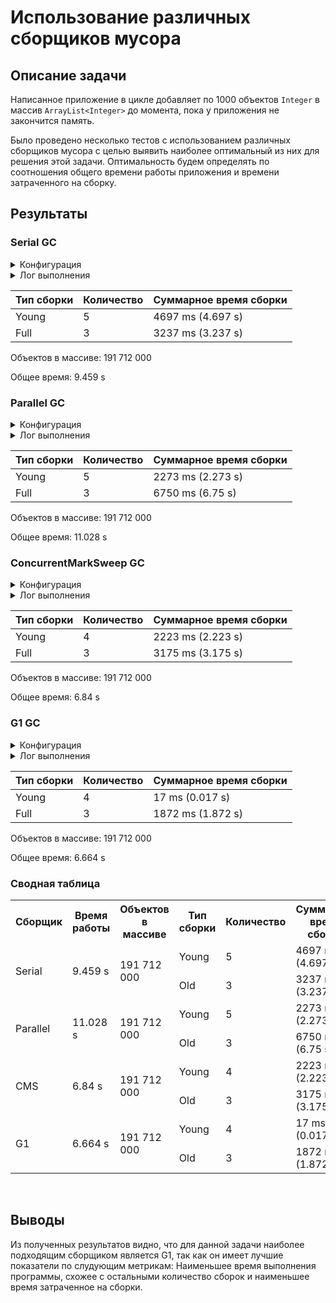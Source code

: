 # Использование различных сборщиков мусора

## Описание задачи

Написанное приложение в цикле добавляет по 1000 объектов ```Integer``` в массив ```ArrayList<Integer>``` до момента, 
пока у приложения не закончится память.

Было проведено несколько тестов с использованием различных сборщиков мусора с целью выявить наиболее оптимальный из 
них для решения этой задачи. Оптимальность будем определять по соотношения общего времени работы приложения и 
времени затраченного на сборку.

## Результаты
### Serial GC
<details>
  <summary>Конфигурация</summary>
  
```
-Xms2048m
-Xmx2048m
-XX:+UseSerialGC
-Xlog:gc=debug:file=./hw03-gc/logs/gc-%p.log:tags,uptime,time,level
```

</details>
<details>
  <summary>Лог выполнения</summary>

```
[2020-02-07T08:09:25.679-0300][0.050s][info][gc] Using Serial
[2020-02-07T08:09:31.794-0300][6.166s][info][gc] GC(0) Pause Young (Allocation Failure) 482M->146M(1979M) 260.451ms
[2020-02-07T08:09:32.514-0300][6.885s][info][gc] GC(1) Pause Young (Allocation Failure) 379M->363M(1979M) 613.243ms
[2020-02-07T08:09:33.786-0300][8.157s][info][gc] GC(2) Pause Young (Allocation Failure) 699M->688M(1979M) 1124.272ms
[2020-02-07T08:09:36.495-0300][10.866s][info][gc] GC(3) Pause Young (Allocation Failure) 1181M->1175M(1979M) 2523.893ms
[2020-02-07T08:09:37.336-0300][11.707s][info][gc] GC(4) Pause Full (Allocation Failure) 1175M->489M(1979M) 840.756ms
[2020-02-07T08:09:37.960-0300][12.331s][info][gc] GC(5) Pause Young (Allocation Failure) 1229M->1220M(1979M) 175.627ms
[2020-02-07T08:09:39.153-0300][13.524s][info][gc] GC(6) Pause Full (Allocation Failure) 1220M->733M(1979M) 1191.756ms
[2020-02-07T08:09:40.358-0300][14.729s][info][gc] GC(7) Pause Full (Allocation Failure) 733M->733M(1979M) 1204.684ms
```

</details>

| Тип сборки | Количество | Суммарное время сборки |
| ---------- | ---------- | ---------------------- |
| Young      | 5          | 4697 ms (4.697 s)      |
| Full       | 3          | 3237 ms (3.237 s)      |

Объектов в массиве: 191 712 000

Общее время: 9.459 s

### Parallel GC
<details>
  <summary>Конфигурация</summary>
  
```
-Xms2048m
-Xmx2048m
-XX:+UseParallelGC
-Xlog:gc=debug:file=./hw03-gc/logs/gc-%p.log:tags,uptime,time,level
```

</details>
<details>
  <summary>Лог выполнения</summary>

```
[2020-02-07T08:12:15.272-0300][0.046s][info][gc] Using Parallel
[2020-02-07T08:12:21.234-0300][6.007s][info][gc] GC(0) Pause Young (Allocation Failure) 479M->146M(1963M) 307.252ms
[2020-02-07T08:12:22.948-0300][7.722s][info][gc] GC(1) Pause Young (Allocation Failure) 1191M->959M(1963M) 897.302ms
[2020-02-07T08:12:23.875-0300][8.648s][info][gc] GC(2) Pause Young (Allocation Failure) 959M->959M(1963M) 926.457ms
[2020-02-07T08:12:25.567-0300][10.340s][debug][gc] GC(3) Shrinking ParOldGen from 1398272K by 73216K to 1325056K
[2020-02-07T08:12:25.567-0300][10.340s][info ][gc] GC(3) Pause Full (Allocation Failure) 959M->489M(1891M) 1691.630ms
[2020-02-07T08:12:26.332-0300][11.105s][debug][gc] Expanding ParOldGen from 1325056K by 73216K to 1398272K
[2020-02-07T08:12:26.471-0300][11.244s][info ][gc] GC(4) Pause Young (Allocation Failure) 1236M->1220M(1963M) 139.166ms
[2020-02-07T08:12:29.045-0300][13.818s][info ][gc] GC(5) Pause Full (Ergonomics) 1220M->733M(1963M) 2573.511ms
[2020-02-07T08:12:29.048-0300][13.821s][info ][gc] GC(6) Pause Young (Allocation Failure) 733M->733M(1963M) 2.530ms
[2020-02-07T08:12:31.532-0300][16.305s][info ][gc] GC(7) Pause Full (Allocation Failure) 733M->733M(2045M) 2484.312ms
```

</details>

| Тип сборки | Количество | Суммарное время сборки |
| ---------- | ---------- | ---------------------- |
| Young      | 5          | 2273 ms (2.273 s)      |
| Full       | 3          | 6750 ms (6.75 s)       |

Объектов в массиве: 191 712 000

Общее время: 11.028 s


### ConcurrentMarkSweep GC
<details>
  <summary>Конфигурация</summary>
  
```
-Xms2048m
-Xmx2048m
-XX:+UseConcMarkSweepGC
-Xlog:gc=debug:file=./hw03-gc/logs/gc-%p.log:tags,uptime,time,level
```

</details>
<details>
  <summary>Лог выполнения</summary>

```
[2020-02-07T08:14:16.979-0300][0.042s][debug][gc] ConcGCThreads: 0
[2020-02-07T08:14:16.979-0300][0.042s][debug][gc] ParallelGCThreads: 4
[2020-02-07T08:14:16.980-0300][0.042s][info ][gc] Using Concurrent Mark Sweep
[2020-02-07T08:14:22.582-0300][5.644s][info ][gc] GC(0) Pause Young (Allocation Failure) 217M->66M(2014M) 167.108ms
[2020-02-07T08:14:23.106-0300][6.169s][info ][gc] GC(1) Pause Young (Allocation Failure) 319M->212M(2014M) 413.238ms
[2020-02-07T08:14:25.374-0300][8.436s][info ][gc] GC(2) Pause Young (Allocation Failure) 1243M->1023M(2014M) 1551.581ms
[2020-02-07T08:14:26.168-0300][9.231s][info ][gc] GC(3) Pause Full (Allocation Failure) 1023M->489M(2014M) 794.115ms
[2020-02-07T08:14:26.633-0300][9.695s][info ][gc] GC(4) Pause Young (Allocation Failure) 1224M->1221M(2014M) 90.474ms
[2020-02-07T08:14:27.828-0300][10.890s][info ][gc] GC(5) Pause Full (Allocation Failure) 1221M->733M(2014M) 1194.934ms
[2020-02-07T08:14:29.016-0300][12.079s][info ][gc] GC(6) Pause Full (Allocation Failure) 733M->733M(2014M) 1186.350ms
```

</details>

| Тип сборки | Количество | Суммарное время сборки |
| ---------- | ---------- | ---------------------- |
| Young      | 4          | 2223 ms (2.223 s)      |
| Full       | 3          | 3175 ms (3.175 s)      |

Объектов в массиве: 191 712 000

Общее время: 6.84 s


### G1 GC
<details>
  <summary>Конфигурация</summary>
  
```
-Xms2048m
-Xmx2048m
-XX:+UseG1GC
-Xlog:gc=debug:file=./hw03-gc/logs/gc-%p.log:tags,uptime,time,level
```

</details>
<details>
  <summary>Лог выполнения</summary>

```
[2020-02-07T08:16:33.509-0300][0.029s][debug][gc] ConcGCThreads: 1 offset 8
[2020-02-07T08:16:33.509-0300][0.030s][debug][gc] ParallelGCThreads: 4
[2020-02-07T08:16:33.509-0300][0.030s][debug][gc] Initialize mark stack with 4096 chunks, maximum 16384
[2020-02-07T08:16:33.540-0300][0.061s][info ][gc] Using G1
[2020-02-07T08:16:33.575-0300][0.096s][info ][gc] Periodic GC disabled
[2020-02-07T08:16:39.979-0300][6.499s][info ][gc] GC(0) Pause Young (Concurrent Start) (G1 Humongous Allocation) 664M->658M(2048M) 8.393ms
[2020-02-07T08:16:39.979-0300][6.500s][info ][gc] GC(1) Concurrent Cycle
[2020-02-07T08:16:41.200-0300][7.720s][debug][gc] GC(1) Reclaimed 439 empty regions
[2020-02-07T08:16:41.200-0300][7.720s][info ][gc] GC(1) Pause Remark 1473M->1034M(2048M) 0.926ms
[2020-02-07T08:16:41.941-0300][8.461s][info ][gc] GC(2) Pause Young (Normal) (G1 Humongous Allocation) 1034M->1033M(2048M) 7.536ms
[2020-02-07T08:16:41.977-0300][8.498s][debug][gc] GC(3) Clear Next Bitmap 36.781ms
[2020-02-07T08:16:42.420-0300][8.940s][info ][gc] GC(3) Pause Full (G1 Humongous Allocation) 1033M->490M(2048M) 479.256ms
[2020-02-07T08:16:42.420-0300][8.941s][info ][gc] GC(1) Concurrent Cycle 2441.044ms
[2020-02-07T08:16:44.023-0300][10.543s][info ][gc] GC(4) Pause Young (Concurrent Start) (G1 Humongous Allocation) 1222M->1222M(2048M) 1.491ms
[2020-02-07T08:16:44.024-0300][10.545s][info ][gc] GC(5) Concurrent Cycle
[2020-02-07T08:16:44.026-0300][10.546s][info ][gc] GC(6) Pause Young (Normal) (G1 Humongous Allocation) 1222M->1222M(2048M) 0.744ms
[2020-02-07T08:16:44.039-0300][10.559s][debug][gc] GC(7) Clear Next Bitmap 13.554ms
[2020-02-07T08:16:44.631-0300][11.151s][info ][gc] GC(7) Pause Full (G1 Humongous Allocation) 1222M->734M(2048M) 604.989ms
[2020-02-07T08:16:45.417-0300][11.937s][info ][gc] GC(8) Pause Full (G1 Humongous Allocation) 734M->734M(2048M) 785.741ms
[2020-02-07T08:16:45.417-0300][11.937s][info ][gc] GC(5) Concurrent Cycle 1392.837ms
```

</details>

| Тип сборки | Количество | Суммарное время сборки |
| ---------- | ---------- | ---------------------- |
| Young      | 4          | 17 ms (0.017 s)        |
| Full       | 3          | 1872 ms (1.872 s)      |

Объектов в массиве: 191 712 000

Общее время: 6.664 s

### Сводная таблица
<table>
    <tr>
        <th>Сборщик</th>
        <th>Время работы</th>
        <th>Объектов в массиве</th>
        <th>Тип сборки</th>
        <th>Количество</th>
        <th>Суммарное время сборки</th>
    </tr>
    <tr>
        <td rowspan=2>Serial</td>
        <td rowspan=2>9.459 s</td>
        <td rowspan=2>191 712 000</td>
        <td>Young</td>
        <td>5</td>
        <td>4697 ms (4.697 s)</td>
    </tr>
    <tr>
        <td>Old</td>
        <td>3</td>
        <td>3237 ms (3.237 s)</td>
    </tr>
    <tr>
        <td rowspan=2>Parallel</td>
        <td rowspan=2>11.028 s</td>
        <td rowspan=2>191 712 000</td>
        <td>Young</td>
        <td>5</td>
        <td>2273 ms (2.273 s)</td>
    </tr>
    <tr>
        <td>Old</td>
        <td>3</td>
        <td>6750 ms (6.75 s)</td>
    </tr>
    <tr>
        <td rowspan=2>CMS</td>
        <td rowspan=2>6.84 s</td>
        <td rowspan=2>191 712 000</td>
        <td>Young</td>
        <td>4</td>
        <td>2223 ms (2.223 s)</td>
    </tr>
    <tr>
        <td>Old</td>
        <td>3</td>
        <td>3175 ms (3.175 s)</td>
    </tr>
    <tr>
        <td rowspan=2>G1</td>
        <td rowspan=2>6.664 s</td>
        <td rowspan=2>191 712 000</td>
        <td>Young</td>
        <td>4</td>
        <td>17 ms (0.017 s)</td>
    </tr>
    <tr>
        <td>Old</td>
        <td>3</td>
        <td>1872 ms (1.872 s)</td>
    </tr>
</table>​

## Выводы
Из полученных результатов видно, что для данной задачи наиболее подходящим сборщиком является G1, так как он имеет
лучшие показатели по слудующим метрикам: Наименьшее время выполнения программы, схожее с остальными количество сборок и 
наименьшее время затраченное на сборки.
